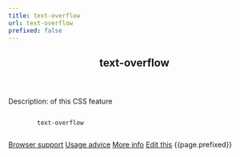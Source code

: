 ```yaml
---
title: text-overflow
url: text-overflow
prefixed: false
---
```


<article id="text-overflow" class="feature prefix-{{page.prefixed}}">
	<header class="feature__header">
		<h2>text-overflow</h2>
	</header>
	<p class="feature__description">
		Description: of this CSS feature
	</p>
	<pre class="feature__code"><code>
		text-overflow
	</code></pre>
	<footer class="feature__footer">
		<a href="http://caniuse.com/text-overflow">Browser support</a> 
		<a href="http://html5please.com/#text-overflow">Usage advice</a> 
		<a href="http://www.css3files.com/text-overflow">More info</a> 
		<a href="https://github.com/davidhund/shouldiprefix/blob/ghpages/_posts/{{page.title}}.md">Edit this</a> 
		<span class="feature__prefix">{{page.prefixed}}</span>
	</footer>
</article>

